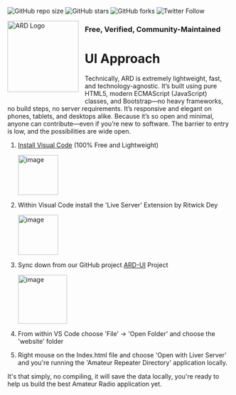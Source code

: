![GitHub repo size](https://img.shields.io/github/repo-size/Amateur-Repeater-Directory/ARD-UI)
![GitHub stars](https://img.shields.io/github/stars/Amateur-Repeater-Directory/ARD-UI?style=social)
![GitHub forks](https://img.shields.io/github/forks/Amateur-Repeater-Directory/ARD-UI?style=social)
![Twitter Follow](https://img.shields.io/twitter/follow/Amateur-Repeater-Directory?style=social)

<img src="https://github.com/user-attachments/assets/b677c6cf-5a66-459f-bd1f-95d3ee820921"
     width="160" height="160"
     alt="ARD Logo"
     style="float:left; margin:0 1em 1em 0;" />
<h3>Free, Verified, Community-Maintained</h3>

# UI Approach

Technically, ARD is extremely lightweight, fast, and technology-agnostic. It’s built using pure HTML5, modern ECMAScript (JavaScript) classes, and Bootstrap—no heavy frameworks, no build steps, no server requirements. It’s responsive and elegant on phones, tablets, and desktops alike. Because it’s so open and minimal, anyone can contribute—even if you’re new to software. The barrier to entry is low, and the possibilities are wide open.     

1) [Install Visual Code](https://apps.microsoft.com/detail/XP9KHM4BK9FZ7Q?hl=en-US&gl=US&ocid=pdpshare) (100% Free and Lightweight)

   <img height="90" alt="image" src="https://github.com/user-attachments/assets/caafd941-4cf6-4175-bf1c-cfcb6fec45cb" />

2) Within Visual Code install the 'Live Server' Extension by Ritwick Dey
   
   <img height="90" alt="image" src="https://github.com/user-attachments/assets/45e56913-814b-4d3a-ba0a-78157143eed0" />

3) Sync down from our GitHub project [ARD-UI](https://github.com/Amateur-Repeater-Directory/ARD-UI) Project

   <img width="110" alt="image" src="https://github.com/user-attachments/assets/e810da19-b3e8-4e1c-b5af-11bc26462604" />

4) From within VS Code choose 'File' -> 'Open Folder' and choose the 'website' folder

5) Right mouse on the Index.html file and choose 'Open with Liver Server' and you're running the 'Amateur Repeater Directory' application locally.

It's that simply, no compiling, it will save the data locally, you're ready to help us build the best Amateur Radio application yet.

